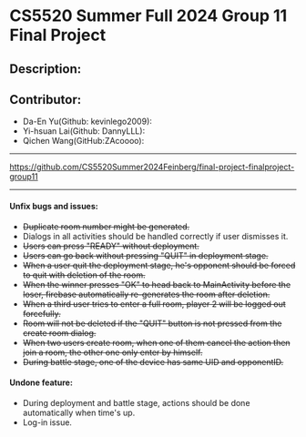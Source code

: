 # CS5520 Summer Full 2024 Group 11 Final Project

## Description:
    

## Contributor: 
- Da-En Yu(Github: kevinlego2009): 
- Yi-hsuan Lai(Github: DannyLLL): 
- Qichen Wang(GitHub:ZAcoooo): 

---
https://github.com/CS5520Summer2024Feinberg/final-project-finalproject-group11

---

#### Unfix bugs and issues:
- ~~Duplicate room number might be generated.~~
- Dialogs in all activities should be handled correctly if user dismisses it. 
- ~~Users can press "READY" without deployment.~~
- ~~Users can go back without pressing "QUIT" in deployment stage.~~
- ~~When a user quit the deployment stage, he's opponent should be forced to quit with deletion of the room.~~
- ~~When the winner presses "OK" to head back to MainActivity before the loser, firebase automatically re-generates the room after deletion.~~
- ~~When a third user tries to enter a full room, player 2 will be logged out forcefully.~~
- ~~Room will not be deleted if the "QUIT" button is not pressed from the create room dialog.~~
- ~~When two users create room, when one of them cancel the action then join a room, the other one only enter by himself.~~ 
- ~~During battle stage, one of the device has same UID and opponentID.~~


#### Undone feature:
- During deployment and battle stage, actions should be done automatically when time's up.
- Log-in issue.
